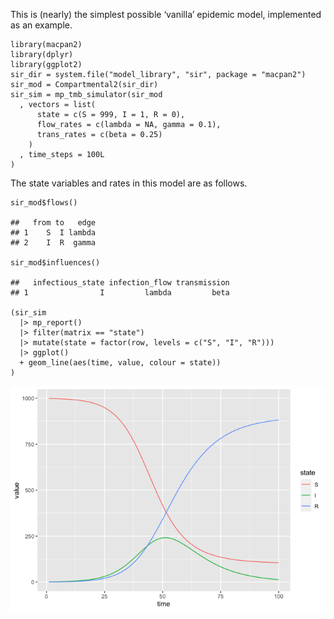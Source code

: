 This is (nearly) the simplest possible ‘vanilla’ epidemic model,
implemented as an example.

    library(macpan2)
    library(dplyr)
    library(ggplot2)
    sir_dir = system.file("model_library", "sir", package = "macpan2")
    sir_mod = Compartmental2(sir_dir)
    sir_sim = mp_tmb_simulator(sir_mod
      , vectors = list(
          state = c(S = 999, I = 1, R = 0),
          flow_rates = c(lambda = NA, gamma = 0.1),
          trans_rates = c(beta = 0.25)
        )
      , time_steps = 100L
    )

The state variables and rates in this model are as follows.

    sir_mod$flows()

    ##   from to   edge
    ## 1    S  I lambda
    ## 2    I  R  gamma

    sir_mod$influences()

    ##   infectious_state infection_flow transmission
    ## 1                I         lambda         beta

    (sir_sim
      |> mp_report()
      |> filter(matrix == "state")
      |> mutate(state = factor(row, levels = c("S", "I", "R")))
      |> ggplot()
      + geom_line(aes(time, value, colour = state))
    )

![](README_files/figure-markdown_strict/plot_model-1.png)
